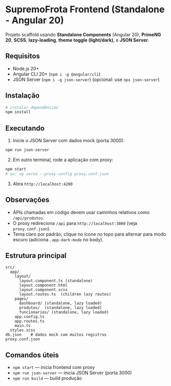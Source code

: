 # SupremoFrota Frontend (Standalone - Angular 20)

Projeto scaffold usando **Standalone Components** (Angular 20), **PrimeNG 20**, **SCSS**, **lazy-loading**, **theme toggle (light/dark)**, e **JSON Server**.

## Requisitos
- Node.js 20+
- Angular CLI 20+ (`npm i -g @angular/cli`)
- JSON Server (`npm i -g json-server`) (opcional: use `npx json-server`)

## Instalação
```bash
# instalar dependências
npm install
```

## Executando
1. Inicie o JSON Server com dados mock (porta 3000):
```bash
npm run json-server
```
2. Em outro terminal, rode a aplicação com proxy:
```bash
npm start
# ou: ng serve --proxy-config proxy.conf.json
```
3. Abra `http://localhost:4200`

## Observações
- APIs chamadas em código devem usar caminhos relativos como `/api/produtos`.
- O proxy redireciona `/api` para `http://localhost:3000` (veja `proxy.conf.json`).
- Tema claro por padrão; clique no ícone no topo para alternar para modo escuro (adiciona `.app-dark-mode` no body).

## Estrutura principal
```
src/
  app/
    layout/
      layout.component.ts (standalone)
      layout.component.html
      layout.component.scss
      layout.routes.ts  (children lazy routes)
    pages/
      dashboard/ (standalone, lazy loaded)
      produtos/  (standalone, lazy loaded)
      funcionarios/ (standalone, lazy loaded)
    app.config.ts
    app.routes.ts
    main.ts
  styles.scss
db.json    # dados mock com muitos registros
proxy.conf.json
```

## Comandos úteis
- `npm start` — inicia frontend com proxy
- `npm run json-server` — inicia JSON Server (porta 3000)
- `npm run build` — build produção

